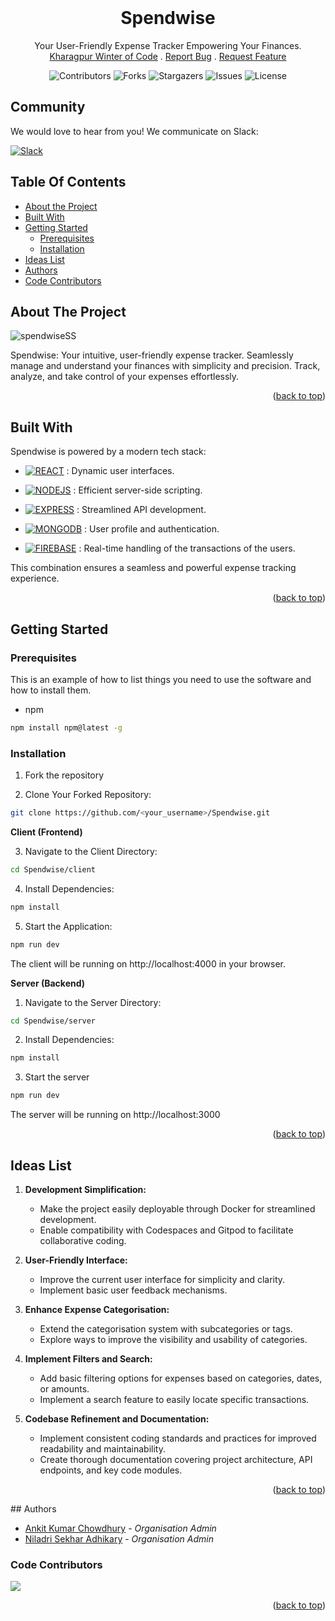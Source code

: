 <!-- <a name="readme-top"></a> -->
<br/>
<p align="center">
  <h1 align="center">Spendwise</h1>

  <p align="center">
    Your User-Friendly Expense Tracker Empowering Your Finances.
    <br/>
    <a href="https://kwoc.kossiitkgp.org">Kharagpur Winter of Code</a>
    .
    <a href="https://github.com/ani1609/Spendwise/issues/new/choose">Report Bug</a>
    .
    <a href="https://github.com/ani1609/Spendwise/issues/new/choose">Request Feature</a>
  </p>
</p>

<div align="center">
  
![Contributors](https://img.shields.io/github/contributors/ani1609/Spendwise?color=dark-green) ![Forks](https://img.shields.io/github/forks/ani1609/Spendwise?style=social) ![Stargazers](https://img.shields.io/github/stars/ani1609/Spendwise?style=social) ![Issues](https://img.shields.io/github/issues/ani1609/Spendwise) ![License](https://img.shields.io/github/license/ani1609/Spendwise)
</div>

## Community
We would love to hear from you! We communicate on Slack:

[![Slack](https://img.shields.io/badge/chat-on_slack-purple.svg?style=for-the-badge&logo=slack)](https://join.slack.com/t/spendwisegroup/shared_invite/zt-28g7vaeb4-ZZbfrM8cpb6j~EEoWvWR2A)

## Table Of Contents

* [About the Project](#about-the-project)
* [Built With](#built-with)
* [Getting Started](#getting-started)
  * [Prerequisites](#prerequisites)
  * [Installation](#installation)
* [Ideas List](#ideas-list)
* [Authors](#authors)
* [Code Contributors](#code-contributors)

## About The Project

![spendwiseSS](https://github.com/ani1609/Spendwise/assets/89239354/9297e584-f8e7-4dd6-aec2-01841bda01f4)


Spendwise: Your intuitive, user-friendly expense tracker. Seamlessly manage and understand your finances with simplicity and precision. Track, analyze, and take control of your expenses effortlessly.
<p align="right">(<a href="#readme-top">back to top</a>)</p>

## Built With

Spendwise is powered by a modern tech stack:

* [![REACT][React.com]][React-url] : Dynamic user interfaces.

* [![NODEJS][nodejs.com]][nodejs-url] : Efficient server-side scripting.

* [![EXPRESS][express.com]][express-url] : Streamlined API development.

* [![MONGODB][mongodb.com]][mongodb-url] : User profile and authentication.

* [![FIREBASE][firebase.com]][firebase-url] : Real-time handling of the transactions of the users.

This combination ensures a seamless and powerful expense tracking experience.
<p align="right">(<a href="#readme-top">back to top</a>)</p>


## Getting Started

### Prerequisites

This is an example of how to list things you need to use the software and how to install them.

* npm

```sh
npm install npm@latest -g
```

### Installation

1. Fork the repository

2. Clone Your Forked Repository:

```sh
git clone https://github.com/<your_username>/Spendwise.git
```

**Client (Frontend)**

3. Navigate to the Client Directory:

```sh
cd Spendwise/client
```

4. Install Dependencies:

```sh
npm install
```

5. Start the Application:

```sh
npm run dev
```

The client will be running on http://localhost:4000 in your browser.


**Server (Backend)**

1. Navigate to the Server Directory:

```sh
cd Spendwise/server
```

2. Install Dependencies:

```sh
npm install
```

3. Start the server

```sh
npm run dev
```

The server will be running on http://localhost:3000

<p align="right">(<a href="#readme-top">back to top</a>)</p>

## Ideas List

1. **Development Simplification:**
   - Make the project easily deployable through Docker for streamlined development.
   - Enable compatibility with Codespaces and Gitpod to facilitate collaborative coding.

3. **User-Friendly Interface:**
   - Improve the current user interface for simplicity and clarity.
   - Implement basic user feedback mechanisms.

4. **Enhance Expense Categorisation:**
   - Extend the categorisation system with subcategories or tags.
   - Explore ways to improve the visibility and usability of categories.

5. **Implement Filters and Search:**
   - Add basic filtering options for expenses based on categories, dates, or amounts.
   - Implement a search feature to easily locate specific transactions.

6. **Codebase Refinement and Documentation:**
   - Implement consistent coding standards and practices for improved readability and maintainability.
   - Create thorough documentation covering project architecture, API endpoints, and key code modules.

<p align="right">(<a href="#readme-top">back to top</a>)</p>
## Authors

* [Ankit Kumar Chowdhury](https://github.com/ani1609) - *Organisation Admin*
* [Niladri Sekhar Adhikary](https://github.com/niladrix719) - *Organisation Admin*

### Code Contributors

<a href="https://github.com/ani1609/Spendwise/graphs/contributors">
  <img src="https://contrib.rocks/image?repo=ani1609/Spendwise" />
</a>
<p align="right">(<a href="#readme-top">back to top</a>)</p>

<!-- MARKDOWN LINKS & IMAGES -->
[React.com]:https://img.shields.io/badge/React-20232A?style=for-the-badge&logo=react&logoColor=61DAFB
[React-url]:https://react.dev/
[nodejs.com]:https://img.shields.io/badge/Node.js-43853D?style=for-the-badge&logo=node.js&logoColor=white
[nodejs-url]:https://nodejs.org/en
[express.com]:https://img.shields.io/badge/Express.js-404D59?style=for-the-badge
[express-url]:https://expressjs.com/
[mongodb.com]:https://img.shields.io/badge/MongoDB-4EA94B?style=for-the-badge&logo=mongodb&logoColor=white
[mongodb-url]:https://www.mongodb.com/
[firebase.com]:https://img.shields.io/badge/Firebase-039BE5?style=for-the-badge&logo=Firebase&logoColor=white
[firebase-url]:https://firebase.google.com/
